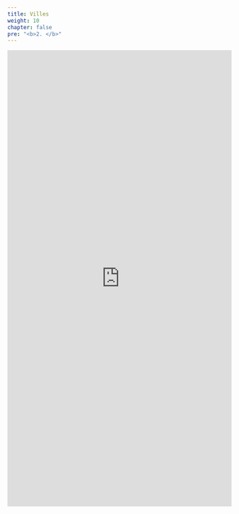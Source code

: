```yaml
---
title: Villes
weight: 10
chapter: false
pre: "<b>2. </b>"
---
```


<iframe width="100%" height="1024px" frameborder="0" allowfullscreen src="https://stats.uptimerobot.com/q8ygnUO5pQ"></iframe>
